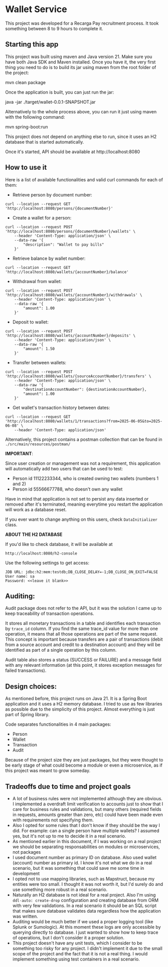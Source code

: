 # Wallet Service

This project was developed for a Recarga Pay recruitment process. It took something between 8 to 9 hours to complete it.

## Starting this app

This project was built using maven and Java version 21. Make sure you have both Java SDK and Maven installed. Once you have it, the very first thing you need to do is to build its jar using maven from the root folder of the project:

mvn clean package

Once the application is built, you can just run the jar:

java -jar ./target/wallet-0.0.1-SNAPSHOT.jar

Alternatively to the whole process above, you can run it just using maven with the following command:

mvn spring-boot:run

This project does not depend on anything else to run, since it uses an H2 database that is started automatically.

Once it's started, API should be available at http://localhost:8080

## How to use it

Here is a list of available functionalities and valid curl commands for each of them:
- Retrieve person by document number:
```
curl --location --request GET 'http://localhost:8080/persons/{documentNumber}'
```
- Create a wallet for a person:
```
curl --location --request POST 'http://localhost:8080/persons/{documentNumber}/wallets' \
    --header 'Content-Type: application/json' \
    --data-raw '{
        "description": "Wallet to pay bills"
    }'
```
- Retrieve balance by wallet number:
```
curl --location --request GET 'http://localhost:8080/wallets/{accountNumber}/balance'
```
- Withdrawal from wallet:
```
curl --location --request POST 'http://localhost:8080/wallets/{accountNumber}/withdrawals' \
    --header 'Content-Type: application/json' \
    --data-raw '{
        "amount": 1.00
    }'
```
- Deposit to wallet:
```
curl --location --request POST 'http://localhost:8080/wallets/{accountNumber}/deposits' \
    --header 'Content-Type: application/json' \
    --data-raw '{
        "amount": 1.50
    }'
```
- Transfer between wallets:
```
curl --location --request POST 'http://localhost:8080/wallets/{sourceAccountNumber}/transfers' \
    --header 'Content-Type: application/json' \
    --data-raw '{
        "destinationAccountNumber": {destinationAccountNumber},
        "amount": 1.00
    }'
```
- Get wallet's transaction history between dates:
```
curl --location --request GET 'http://localhost:8080/wallets/1/transactions?from=2025-06-05&to=2025-06-08' \
    --header 'Content-Type: application/json'
```

Alternatively, this project contains a postman collection that can be found in ```./src/main/resources/postman/```

<b>IMPORTANT</b>:

Since user creation or management was not a requirement, this application will automatically add two users that can be used to test:
- Person id 11122233344, who is created owning two wallets (numbers 1 and 2)
- Person id 55566677788, who doesn't own any wallet

Have in mind that application is not set to persist any data inserted or removed after it's terminated, meaning everytime you restart the application will work as a database reset.

If you ever want to change anything on this users, check ```DataInitializer``` class.

<b>ABOUT THE H2 DATABASE</b>

If you'd like to check database, it will be available at 

```http://localhost:8080/h2-console```

Use the following settings to get access:
```
JDB URL: jdbc:h2:mem:testdb;DB_CLOSE_DELAY=-1;DB_CLOSE_ON_EXIT=FALSE
User name: sa
Password: <<leave it blank>>
```
## Auditing:

Audit package does not refer to the API, but it was the solution I came up to keep traceability of transaction operations. 

It stores all monetary transactions in a table and identifies each transaction by ```trace_id``` column. If you find the same trace_id value for more than one operation, it means that all those operations are part of the same request. This concept is important because transfers are a pair of transactions (debit from a source account and credit to a destination account) and they will be identified as part of a single operation by this column.

Audit table also stores a status (SUCCESS or FAILURE) and a message field with any relevant information (at this point, it stores exception messages for failed transactions).

## Design choices:

As mentioned before, this project runs on Java 21. It is a Spring Boot application and it uses a H2 memory database. I tried to use as few libraries as possible due to the simplicity of this project. Almost everything is just part of Spring library.

Code separates functionalities in 4 main packages:
- Person
- Wallet
- Transaction
- Audit

Because of the project size they are just packages, but they were thought to be early stage of what could become a module or even a microservice, as if this project was meant to grow someday.

## Tradeoffs due to time and project goals

- A lot of business rules were not implemented although they are obvious. I implemented a overdraft limit verification to accounts just to show that I care for business rules and validations, but many others (required fields in requests, amounts greater than zero, etc) could have been made even with requirements not specifying them.
- Also I opted for some rules that I don't know if they should be the way I did. For example: can a single person have multiple wallets? I assumed yes, but it's not up to me to decide it in a real scenario.
- As mentioned earlier in this document, if I was working on a real project we should be separating responsabilities on modules or microservices, not packages
- I used document number as primary ID on database. Also used wallet (account) number as primary id. I know it's not what we do in a real scenario, but it was something that could save me some time in development
- I opted not to use mapping libraries, such as Mapstruct, because my entities were too small. I thought it was not worth it, but I'd surely do and use something more robust in a real scenario.
- Naturally an H2 database is not ideal for a real project. Also I'm using ```ddl-auto: create-drop``` configuration and creating database from ORM with very few validations. In a real scenario it should be an SQL script that makes sure database validates data regardless how the application was written.
- Auditing would be much better if we used a proper logging tool (like Splunk or Sumologic). At this moment these logs are only accessible by querying directly to database. I just wanted to show how to keep trace of operations, but I don't consider it a proper solution.
- This project doesn't have any unit tests, which I consider to be something too risky for any project. I didn't implement it due to the small scope of the project and the fact that it is not a real thing. I would implement something using test containers in a real scenario.
